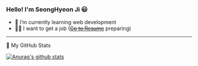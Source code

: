 ### Hello! I'm SeongHyeon Ji 😃

- 🌱 I’m currently learning web development
- 🧑‍💻 I want to get a job (~~<a href="https://www.notion.so/1fa8c2a21dff4cefaa6ec030c64c0e91">Go to Resume</a>~~ preparing)

<!--
**Kkaemi/Kkaemi** is a ✨ _special_ ✨ repository because its `README.md` (this file) appears on your GitHub profile.

Here are some ideas to get you started:

- 🔭 I’m currently working on ...
- 🌱 I’m currently learning ...
- 👯 I’m looking to collaborate on ...
- 🤔 I’m looking for help with ...
- 💬 Ask me about ...
- 📫 How to reach me: ...
- 😄 Pronouns: ...
- ⚡ Fun fact: ...
-->

<!--
[![Top Langs](https://github-readme-stats.vercel.app/api/top-langs/?username=Kkaemi&layout=compact&?exclude_repo=particle,kkaemi.github.io)](https://github.com/anuraghazra/github-readme-stats)
-->

----

👀 My GitHub Stats

[![Anurag's github stats](https://github-readme-stats.vercel.app/api?username=Kkaemi&hide=issues,contribs&show_icons=true&theme=radical)](https://github.com/anuraghazra/github-readme-stats)
